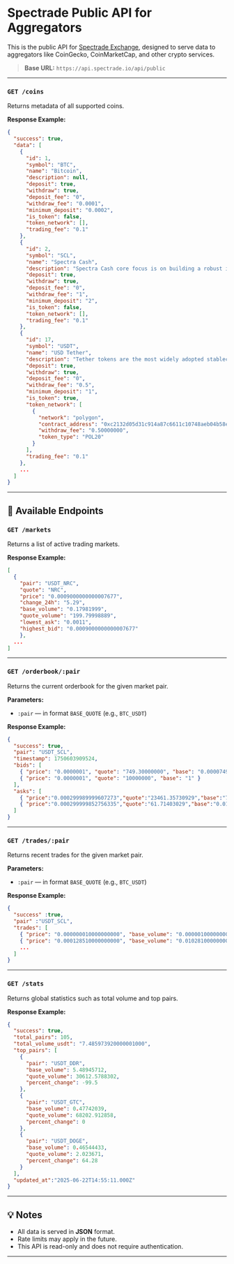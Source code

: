 # Spectrade Public API for Aggregators

This is the public API for [Spectrade Exchange](https://spectrade.io), designed to serve data to aggregators like CoinGecko, CoinMarketCap, and other crypto services.

> **Base URL:** `https://api.spectrade.io/api/public`

---

### `GET /coins`

Returns metadata of all supported coins.

**Response Example:**
```json
{
  "success": true,
  "data": [
    {
      "id": 1,
      "symbol": "BTC",
      "name": "Bitcoin",
      "description": null,
      "deposit": true,
      "withdraw": true,
      "deposit_fee": "0",
      "withdraw_fee": "0.0001",
      "minimum_deposit": "0.0002",
      "is_token": false,
      "token_network": [],
      "trading_fee": "0.1"
    },
    {
      "id": 2,
      "symbol": "SCL",
      "name": "Spectra Cash",
      "description": "Spectra Cash core focus is on building a robust investment portfolio that generates income to support liquidity and buyback, ensuring the long-term value of your assets. Our platform seamlessly integrates with popular e-commerce plugins like WHMCS and WooCommerce, making SCL the go-to payment currency for your online transactions",
      "deposit": true,
      "withdraw": true,
      "deposit_fee": "0",
      "withdraw_fee": "1",
      "minimum_deposit": "2",
      "is_token": false,
      "token_network": [],
      "trading_fee": "0.1"
    },
    {
      "id": 17,
      "symbol": "USDT",
      "name": "USD Tether",
      "description": "Tether tokens are the most widely adopted stablecoins, having pioneered the concept in the digital token space. A disruptor to the conventional financial system and a trailblazer in the digital use of traditional currencies, Tether tokens support and empower growing ventures and innovation throughout the blockchain space. Tether tokens exist as a digital token built on multiple blockchains.",
      "deposit": true,
      "withdraw": true,
      "deposit_fee": "0",
      "withdraw_fee": "0.5",
      "minimum_deposit": "1",
      "is_token": true,
      "token_network": [
        {
          "network": "polygon",
          "contract_address": "0xc2132d05d31c914a87c6611c10748aeb04b58e8f",
          "withdraw_fee": "0.50000000",
          "token_type": "POL20"
        }
      ],
      "trading_fee": "0.1"
    },
    ...
  ]
}
```

---

## 📌 Available Endpoints

### `GET /markets`

Returns a list of active trading markets.

**Response Example:**
```json
[
  {
    "pair": "USDT_NRC",
    "quote": "NRC",
    "price": "0.0009000000000007677",
    "change_24h": "5.29",
    "base_volume": "0.17981999",
    "quote_volume": "199.79998889",
    "lowest_ask": "0.0011",
    "highest_bid": "0.0009000000000007677"
    },
  ...
]
```

---

### `GET /orderbook/:pair`

Returns the current orderbook for the given market pair.

**Parameters:**
- `:pair` — in format `BASE_QUOTE` (e.g., `BTC_USDT`)

**Response Example:**
```json
{
  "success": true,
  "pair": "USDT_SCL",
  "timestamp": 1750603909524,
  "bids": [
    { "price": "0.0000001", "quote": "749.30000000", "base": "0.00007493" },
    { "price": "0.0000001", "quote": "10000000", "base": "1" }
  ],
  "asks": [
    { "price":"0.000299989999607273","quote":"23461.35730929","base":"7.03817257" },
    { "price":"0.000299999852756335","quote":"61.71403029","base":"0.01851420" }
  ]
}
```

---

### `GET /trades/:pair`

Returns recent trades for the given market pair.

**Parameters:**
- `:pair` — in format `BASE_QUOTE` (e.g., `BTC_USDT`)

**Response Example:**
```json
{
  "success" :true,
  "pair" :"USDT_SCL",
  "trades": [
    { "price": "0.000000010000000000", "base_volume": "0.000001000000000000", "quote_volume": "100.000000000000000000",  "trade_type": "buy", "datetime": "2025-06-21T03:09:24.000Z" },
    { "price": "0.000128510000000000", "base_volume": "0.010281000000000000", "quote_volume": "80.000000000000000000", "trade_type": "buy", "datetime": "2025-06-21T03:06:57.000Z" },
    ...
  ]
}
```

---

### `GET /stats`

Returns global statistics such as total volume and top pairs.

**Response Example:**
```json
{
  "success": true,
  "total_pairs": 105,
  "total_volume_usdt": "7.485973920000001000",
  "top_pairs": [
    { 
      "pair": "USDT_DDR",
      "base_volume": 5.48945712,
      "quote_volume": 30612.5788302,
      "percent_change": -99.5
    },
    { 
      "pair": "USDT_GTC",
      "base_volume": 0.47742039,
      "quote_volume": 68202.912858,
      "percent_change": 0
    },
    {
      "pair": "USDT_DOGE",
      "base_volume": 0.46544433,
      "quote_volume": 2.023671,
      "percent_change": 64.28
    }
  ],
  "updated_at":"2025-06-22T14:55:11.000Z"
}
```

---

## 💡 Notes

- All data is served in **JSON** format.
- Rate limits may apply in the future.
- This API is read-only and does not require authentication.

---
